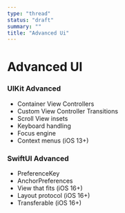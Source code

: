 ```yaml
---
type: "thread"
status: "draft"
summary: ""
title: "Advanced Ui"
---
```


# Advanced UI


### UIKit Advanced
- Container View Controllers
- Custom View Controller Transitions
- Scroll View insets
- Keyboard handling
- Focus engine
- Context menus (iOS 13+)

### SwiftUI Advanced
- PreferenceKey
- AnchorPreferences
- View that fits (iOS 16+)
- Layout protocol (iOS 16+)
- Transferable (iOS 16+)

